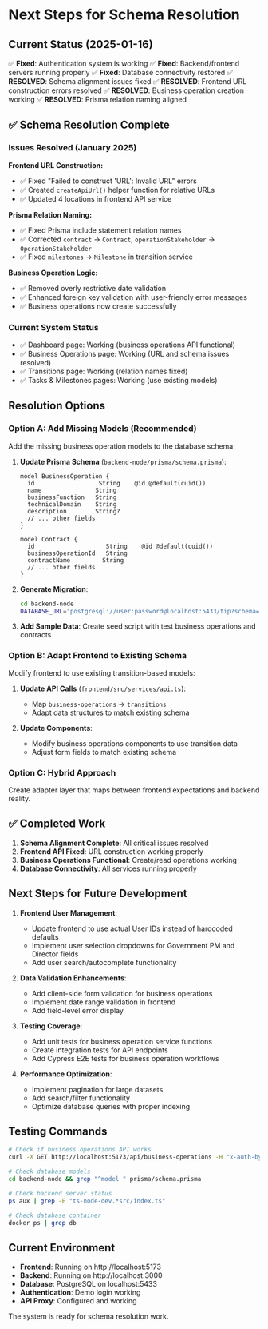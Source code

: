 # Next Steps for Schema Resolution

## Current Status (2025-01-16)

✅ **Fixed**: Authentication system is working
✅ **Fixed**: Backend/frontend servers running properly
✅ **Fixed**: Database connectivity restored
✅ **RESOLVED**: Schema alignment issues fixed
✅ **RESOLVED**: Frontend URL construction errors resolved
✅ **RESOLVED**: Business operation creation working
✅ **RESOLVED**: Prisma relation naming aligned

## ✅ Schema Resolution Complete

### Issues Resolved (January 2025)

**Frontend URL Construction:**
- ✅ Fixed "Failed to construct 'URL': Invalid URL" errors
- ✅ Created `createApiUrl()` helper function for relative URLs
- ✅ Updated 4 locations in frontend API service

**Prisma Relation Naming:**
- ✅ Fixed Prisma include statement relation names
- ✅ Corrected `contract` → `Contract`, `operationStakeholder` → `OperationStakeholder`
- ✅ Fixed `milestones` → `Milestone` in transition service

**Business Operation Logic:**
- ✅ Removed overly restrictive date validation
- ✅ Enhanced foreign key validation with user-friendly error messages
- ✅ Business operations now create successfully

### Current System Status
- ✅ Dashboard page: Working (business operations API functional)
- ✅ Business Operations page: Working (URL and schema issues resolved)
- ✅ Transitions page: Working (relation names fixed)
- ✅ Tasks & Milestones pages: Working (use existing models)

## Resolution Options

### Option A: Add Missing Models (Recommended)
Add the missing business operation models to the database schema:

1. **Update Prisma Schema** (`backend-node/prisma/schema.prisma`):
   ```prisma
   model BusinessOperation {
     id                  String    @id @default(cuid())
     name               String
     businessFunction   String
     technicalDomain    String
     description        String?
     // ... other fields
   }

   model Contract {
     id                    String    @id @default(cuid())
     businessOperationId   String
     contractName         String
     // ... other fields
   }
   ```

2. **Generate Migration**:
   ```bash
   cd backend-node
   DATABASE_URL="postgresql://user:password@localhost:5433/tip?schema=public" npx prisma db push
   ```

3. **Add Sample Data**:
   Create seed script with test business operations and contracts

### Option B: Adapt Frontend to Existing Schema
Modify frontend to use existing transition-based models:

1. **Update API Calls** (`frontend/src/services/api.ts`):
   - Map `business-operations` → `transitions`
   - Adapt data structures to match existing schema

2. **Update Components**:
   - Modify business operations components to use transition data
   - Adjust form fields to match existing schema

### Option C: Hybrid Approach
Create adapter layer that maps between frontend expectations and backend reality.

## ✅ Completed Work

1. **Schema Alignment Complete**: All critical issues resolved
2. **Frontend API Fixed**: URL construction working properly
3. **Business Operations Functional**: Create/read operations working
4. **Database Connectivity**: All services running properly

## Next Steps for Future Development

1. **Frontend User Management**:
   - Update frontend to use actual User IDs instead of hardcoded defaults
   - Implement user selection dropdowns for Government PM and Director fields
   - Add user search/autocomplete functionality

2. **Data Validation Enhancements**:
   - Add client-side form validation for business operations
   - Implement date range validation in frontend
   - Add field-level error display

3. **Testing Coverage**:
   - Add unit tests for business operation service functions
   - Create integration tests for API endpoints
   - Add Cypress E2E tests for business operation workflows

4. **Performance Optimization**:
   - Implement pagination for large datasets
   - Add search/filter functionality
   - Optimize database queries with proper indexing

## Testing Commands

```bash
# Check if business operations API works
curl -X GET http://localhost:5173/api/business-operations -H "x-auth-bypass: true"

# Check database models
cd backend-node && grep "^model " prisma/schema.prisma

# Check backend server status
ps aux | grep -E "ts-node-dev.*src/index.ts"

# Check database container
docker ps | grep db
```

## Current Environment

- **Frontend**: Running on http://localhost:5173
- **Backend**: Running on http://localhost:3000
- **Database**: PostgreSQL on localhost:5433
- **Authentication**: Demo login working
- **API Proxy**: Configured and working

The system is ready for schema resolution work.